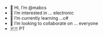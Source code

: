 - 👋 Hi, I’m @mabcs
- 👀 I’m interested in ... electronic
- 🌱 I’m currently learning ...c#
- 💞️ I’m looking to collaborate on ... everyone
- 🇵🇹 PT
